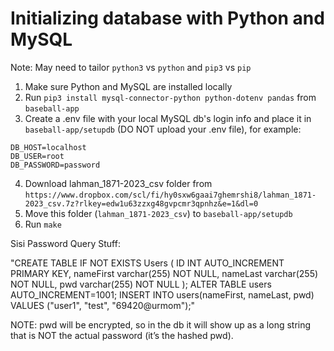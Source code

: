 # Initializing database with Python and MySQL

Note: May need to tailor `python3` vs `python` and `pip3` vs `pip`  

1. Make sure Python and MySQL are installed locally
2. Run `pip3 install mysql-connector-python python-dotenv pandas` from `baseball-app`
3. Create a .env file with your local MySQL db's login info and place it in `baseball-app/setupdb` (DO NOT upload your .env file), for example:
```
DB_HOST=localhost
DB_USER=root
DB_PASSWORD=password
```
4. Download lahman_1871-2023_csv folder from `https://www.dropbox.com/scl/fi/hy0sxw6gaai7ghemrshi8/lahman_1871-2023_csv.7z?rlkey=edw1u63zzxg48gvpcmr3qpnhz&e=1&dl=0`
5. Move this folder (`lahman_1871-2023_csv`) to `baseball-app/setupdb`
6. Run `make`

Sisi Password Query Stuff:

"CREATE TABLE IF NOT EXISTS Users (
	ID INT AUTO_INCREMENT PRIMARY KEY,
    nameFirst varchar(255) NOT NULL,
    nameLast varchar(255) NOT NULL,
    pwd varchar(255) NOT NULL
);
ALTER TABLE users AUTO_INCREMENT=1001;
INSERT INTO users(nameFirst, nameLast, pwd)
VALUES
	("user1", "test", "69420@urmom");"

NOTE: pwd will be encrypted, so in the db it will show up as a long string that is NOT the actual password (it’s the hashed pwd). 